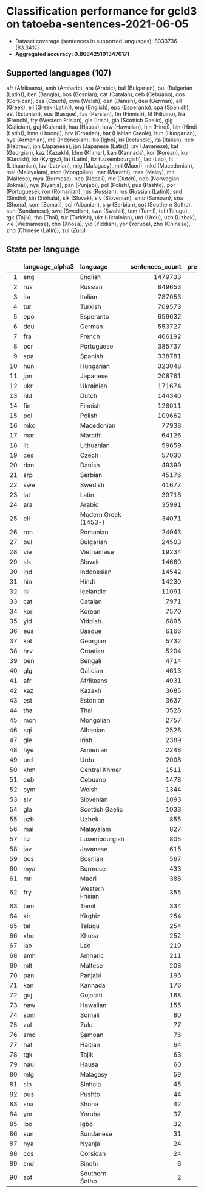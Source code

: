 # Classification performance for gcld3 on tatoeba-sentences-2021-06-05

- Dataset coverage (sentences in supported languages): 8033736 (83.34%)
- **Aggregated accuracy: 0.8684251013476171**

## Supported languages (107)
afr (Afrikaans), amh (Amharic), ara (Arabic), bul (Bulgarian), bul (Bulgarian (Latin)), ben (Bangla), bos (Bosnian), cat (Catalan), ceb (Cebuano), cos (Corsican), ces (Czech), cym (Welsh), dan (Danish), deu (German), ell (Greek), ell (Greek (Latin)), eng (English), epo (Esperanto), spa (Spanish), est (Estonian), eus (Basque), fas (Persian), fin (Finnish), fil (Filipino), fra (French), fry (Western Frisian), gle (Irish), gla (Scottish Gaelic), glg (Galician), guj (Gujarati), hau (Hausa), haw (Hawaiian), hin (Hindi), hin (Hindi (Latin)), hmn (Hmong), hrv (Croatian), hat (Haitian Creole), hun (Hungarian), hye (Armenian), ind (Indonesian), ibo (Igbo), isl (Icelandic), ita (Italian), heb (Hebrew), jpn (Japanese), jpn (Japanese (Latin)), jav (Javanese), kat (Georgian), kaz (Kazakh), khm (Khmer), kan (Kannada), kor (Korean), kur (Kurdish), kir (Kyrgyz), lat (Latin), ltz (Luxembourgish), lao (Lao), lit (Lithuanian), lav (Latvian), mlg (Malagasy), mri (Maori), mkd (Macedonian), mal (Malayalam), mon (Mongolian), mar (Marathi), msa (Malay), mlt (Maltese), mya (Burmese), nep (Nepali), nld (Dutch), nob (Norwegian Bokmål), nya (Nyanja), pan (Punjabi), pol (Polish), pus (Pashto), por (Portuguese), ron (Romanian), rus (Russian), rus (Russian (Latin)), snd (Sindhi), sin (Sinhala), slk (Slovak), slv (Slovenian), smo (Samoan), sna (Shona), som (Somali), sqi (Albanian), srp (Serbian), sot (Southern Sotho), sun (Sundanese), swe (Swedish), swa (Swahili), tam (Tamil), tel (Telugu), tgk (Tajik), tha (Thai), tur (Turkish), ukr (Ukrainian), urd (Urdu), uzb (Uzbek), vie (Vietnamese), xho (Xhosa), yid (Yiddish), yor (Yoruba), zho (Chinese), zho (Chinese (Latin)), zul (Zulu)

## Stats per language
|    | language_alpha3   | language             |   sentences_count |   precision |   recall |      tp |    fp |      tn |     fn |
|---:|:------------------|:---------------------|------------------:|------------:|---------:|--------:|------:|--------:|-------:|
|  1 | eng               | English              |           1479733 |       0.995 |    0.851 | 1258584 |  6790 | 6547213 | 221149 |
|  2 | rus               | Russian              |            849653 |       0.988 |    0.858 |  729146 |  8935 | 7175148 | 120507 |
|  3 | ita               | Italian              |            787053 |       0.970 |    0.821 |  646316 | 19985 | 7226698 | 140737 |
|  4 | tur               | Turkish              |            709573 |       0.993 |    0.894 |  634612 |  4554 | 7319609 |  74961 |
|  5 | epo               | Esperanto            |            659632 |       0.963 |    0.922 |  608152 | 23676 | 7350428 |  51480 |
|  6 | deu               | German               |            553727 |       0.977 |    0.933 |  516822 | 12302 | 7467707 |  36905 |
|  7 | fra               | French               |            466192 |       0.973 |    0.860 |  400941 | 11058 | 7556486 |  65251 |
|  8 | por               | Portuguese           |            385737 |       0.910 |    0.885 |  341427 | 33844 | 7614155 |  44310 |
|  9 | spa               | Spanish              |            338781 |       0.908 |    0.782 |  264941 | 26845 | 7668110 |  73840 |
| 10 | hun               | Hungarian            |            323048 |       0.968 |    0.895 |  289189 |  9642 | 7701046 |  33859 |
| 11 | jpn               | Japanese             |            208761 |       0.991 |    0.999 |  208552 |  1855 | 7823120 |    209 |
| 12 | ukr               | Ukrainian            |            171674 |       0.800 |    0.889 |  152579 | 38083 | 7823979 |  19095 |
| 13 | nld               | Dutch                |            144340 |       0.876 |    0.854 |  123199 | 17474 | 7871922 |  21141 |
| 14 | fin               | Finnish              |            128011 |       0.941 |    0.902 |  115404 |  7189 | 7898536 |  12607 |
| 15 | pol               | Polish               |            109662 |       0.915 |    0.931 |  102084 |  9474 | 7914600 |   7578 |
| 16 | mkd               | Macedonian           |             77938 |       0.862 |    0.741 |   57730 |  9228 | 7946570 |  20208 |
| 17 | mar               | Marathi              |             64126 |       0.989 |    0.911 |   58406 |   650 | 7968960 |   5720 |
| 18 | lit               | Lithuanian           |             59659 |       0.841 |    0.883 |   52661 |  9935 | 7964142 |   6998 |
| 19 | ces               | Czech                |             57030 |       0.881 |    0.813 |   46341 |  6250 | 7970456 |  10689 |
| 20 | dan               | Danish               |             49399 |       0.668 |    0.746 |   36848 | 18325 | 7966012 |  12551 |
| 21 | srp               | Serbian              |             45176 |       0.317 |    0.449 |   20304 | 43760 | 7944800 |  24872 |
| 22 | swe               | Swedish              |             41677 |       0.792 |    0.861 |   35870 |  9400 | 7982659 |   5807 |
| 23 | lat               | Latin                |             39718 |       0.500 |    0.729 |   28963 | 28984 | 7965034 |  10755 |
| 24 | ara               | Arabic               |             35991 |       0.999 |    0.911 |   32774 |    32 | 7997713 |   3217 |
| 25 | ell               | Modern Greek (1453-) |             34071 |       0.999 |    1.000 |   34062 |    20 | 7999645 |      9 |
| 26 | ron               | Romanian             |             24943 |       0.592 |    0.808 |   20164 | 13915 | 7994878 |   4779 |
| 27 | bul               | Bulgarian            |             24503 |       0.376 |    0.844 |   20688 | 34288 | 7974945 |   3815 |
| 28 | vie               | Vietnamese           |             19234 |       0.884 |    0.981 |   18870 |  2484 | 8012018 |    364 |
| 29 | slk               | Slovak               |             14660 |       0.411 |    0.727 |   10664 | 15298 | 8003778 |   3996 |
| 30 | ind               | Indonesian           |             14542 |       0.647 |    0.640 |    9304 |  5074 | 8014120 |   5238 |
| 31 | hin               | Hindi                |             14230 |       0.760 |    0.880 |   12526 |  3947 | 8015559 |   1704 |
| 32 | isl               | Icelandic            |             11091 |       0.524 |    0.945 |   10484 |  9508 | 8013137 |    607 |
| 33 | cat               | Catalan              |              7971 |       0.176 |    0.818 |    6520 | 30446 | 7995319 |   1451 |
| 34 | kor               | Korean               |              7570 |       0.915 |    0.996 |    7536 |   699 | 8025467 |     34 |
| 35 | yid               | Yiddish              |              6895 |       0.992 |    0.944 |    6512 |    51 | 8026790 |    383 |
| 36 | eus               | Basque               |              6166 |       0.439 |    0.861 |    5306 |  6782 | 8020788 |    860 |
| 37 | kat               | Georgian             |              5732 |       1.000 |    0.998 |    5720 |     2 | 8028002 |     12 |
| 38 | hrv               | Croatian             |              5204 |       0.139 |    0.447 |    2324 | 14382 | 8014150 |   2880 |
| 39 | ben               | Bengali              |              4714 |       1.000 |    0.998 |    4704 |     0 | 8029022 |     10 |
| 40 | glg               | Galician             |              4613 |       0.064 |    0.774 |    3569 | 52173 | 7976950 |   1044 |
| 41 | afr               | Afrikaans            |              4031 |       0.145 |    0.865 |    3485 | 20581 | 8009124 |    546 |
| 42 | kaz               | Kazakh               |              3685 |       0.404 |    0.932 |    3434 |  5057 | 8024994 |    251 |
| 43 | est               | Estonian             |              3637 |       0.165 |    0.796 |    2894 | 14606 | 8015493 |    743 |
| 44 | tha               | Thai                 |              3528 |       0.995 |    0.998 |    3522 |    18 | 8030190 |      6 |
| 45 | mon               | Mongolian            |              2757 |       0.416 |    0.955 |    2633 |  3698 | 8027281 |    124 |
| 46 | sqi               | Albanian             |              2526 |       0.290 |    0.865 |    2184 |  5346 | 8025864 |    342 |
| 47 | gle               | Irish                |              2389 |       0.175 |    0.911 |    2177 | 10233 | 8021114 |    212 |
| 48 | hye               | Armenian             |              2248 |       0.995 |    0.998 |    2243 |    12 | 8031476 |      5 |
| 49 | urd               | Urdu                 |              2008 |       0.882 |    0.961 |    1930 |   258 | 8031470 |     78 |
| 50 | khm               | Central Khmer        |              1511 |       1.000 |    0.985 |    1489 |     0 | 8032225 |     22 |
| 51 | ceb               | Cebuano              |              1478 |       0.187 |    0.571 |     844 |  3674 | 8028584 |    634 |
| 52 | cym               | Welsh                |              1344 |       0.103 |    0.824 |    1108 |  9649 | 8022743 |    236 |
| 53 | slv               | Slovenian            |              1093 |       0.048 |    0.724 |     791 | 15666 | 8016977 |    302 |
| 54 | gla               | Scottish Gaelic      |              1033 |       0.090 |    0.867 |     896 |  9047 | 8023656 |    137 |
| 55 | uzb               | Uzbek                |               855 |       0.093 |    0.581 |     497 |  4871 | 8028010 |    358 |
| 56 | mal               | Malayalam            |               827 |       1.000 |    1.000 |     827 |     0 | 8032909 |      0 |
| 57 | ltz               | Luxembourgish        |               805 |       0.032 |    0.867 |     698 | 21449 | 8011482 |    107 |
| 58 | jav               | Javanese             |               615 |       0.031 |    0.361 |     222 |  6864 | 8026257 |    393 |
| 59 | bos               | Bosnian              |               567 |       0.012 |    0.388 |     220 | 18752 | 8014417 |    347 |
| 60 | mya               | Burmese              |               433 |       1.000 |    1.000 |     433 |     0 | 8033303 |      0 |
| 61 | mri               | Maori                |               388 |       0.040 |    0.711 |     276 |  6574 | 8026774 |    112 |
| 62 | fry               | Western Frisian      |               355 |       0.012 |    0.738 |     262 | 20956 | 8012425 |     93 |
| 63 | tam               | Tamil                |               334 |       1.000 |    1.000 |     334 |     0 | 8033402 |      0 |
| 64 | kir               | Kirghiz              |               254 |       0.027 |    0.878 |     223 |  7966 | 8025516 |     31 |
| 65 | tel               | Telugu               |               254 |       1.000 |    1.000 |     254 |     0 | 8033482 |      0 |
| 66 | xho               | Xhosa                |               252 |       0.039 |    0.683 |     172 |  4204 | 8029280 |     80 |
| 67 | lao               | Lao                  |               219 |       1.000 |    1.000 |     219 |     0 | 8033517 |      0 |
| 68 | amh               | Amharic              |               211 |       1.000 |    0.991 |     209 |     0 | 8033525 |      2 |
| 69 | mlt               | Maltese              |               208 |       0.013 |    0.817 |     170 | 12481 | 8021047 |     38 |
| 70 | pan               | Panjabi              |               196 |       1.000 |    0.995 |     195 |     0 | 8033540 |      1 |
| 71 | kan               | Kannada              |               176 |       1.000 |    1.000 |     176 |     0 | 8033560 |      0 |
| 72 | guj               | Gujarati             |               168 |       1.000 |    0.982 |     165 |     0 | 8033568 |      3 |
| 73 | haw               | Hawaiian             |               155 |       0.010 |    0.839 |     130 | 12536 | 8021045 |     25 |
| 74 | som               | Somali               |                80 |       0.021 |    0.912 |      73 |  3482 | 8030174 |      7 |
| 75 | zul               | Zulu                 |                77 |       0.007 |    0.753 |      58 |  7811 | 8025848 |     19 |
| 76 | smo               | Samoan               |                76 |       0.008 |    0.763 |      58 |  7262 | 8026398 |     18 |
| 77 | hat               | Haitian              |                64 |       0.004 |    0.797 |      51 | 13228 | 8020444 |     13 |
| 78 | tgk               | Tajik                |                63 |       0.008 |    0.889 |      56 |  7342 | 8026331 |      7 |
| 79 | hau               | Hausa                |                60 |       0.006 |    0.800 |      48 |  7613 | 8026063 |     12 |
| 80 | mlg               | Malagasy             |                59 |       0.003 |    0.831 |      49 | 14874 | 8018803 |     10 |
| 81 | sin               | Sinhala              |                45 |       1.000 |    1.000 |      45 |     0 | 8033691 |      0 |
| 82 | pus               | Pushto               |                44 |       0.098 |    0.864 |      38 |   350 | 8033342 |      6 |
| 83 | sna               | Shona                |                42 |       0.006 |    0.667 |      28 |  4966 | 8028728 |     14 |
| 84 | yor               | Yoruba               |                37 |       0.001 |    0.108 |       4 |  3748 | 8029951 |     33 |
| 85 | ibo               | Igbo                 |                32 |       0.002 |    0.688 |      22 | 10769 | 8022935 |     10 |
| 86 | sun               | Sundanese            |                31 |       0.003 |    0.548 |      17 |  5288 | 8028417 |     14 |
| 87 | nya               | Nyanja               |                24 |       0.010 |    0.833 |      20 |  2005 | 8031707 |      4 |
| 88 | cos               | Corsican             |                24 |       0.000 |    0.583 |      14 | 35266 | 7998446 |     10 |
| 89 | snd               | Sindhi               |                 6 |       0.003 |    0.833 |       5 |  1440 | 8032290 |      1 |
| 90 | sot               | Southern Sotho       |                 2 |       0.001 |    1.000 |       2 |  3100 | 8030634 |      0 |